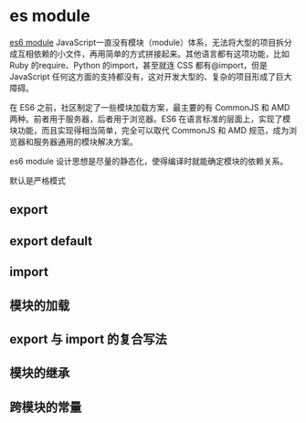 # es module

[es6 module](https://es6.ruanyifeng.com/#docs/module)
JavaScript一直没有模块（module）体系，无法将大型的项目拆分成互相依赖的小文件，再用简单的方式拼接起来。其他语言都有这项功能，比如 Ruby 的require、Python 的import，甚至就连 CSS 都有@import，但是 JavaScript 任何这方面的支持都没有，这对开发大型的、复杂的项目形成了巨大障碍。

在 ES6 之前，社区制定了一些模块加载方案，最主要的有 CommonJS 和 AMD 两种。前者用于服务器，后者用于浏览器。ES6 在语言标准的层面上，实现了模块功能，而且实现得相当简单，完全可以取代 CommonJS 和 AMD 规范，成为浏览器和服务器通用的模块解决方案。

es6 module 设计思想是尽量的静态化，使得编译时就能确定模块的依赖关系。

默认是严格模式

## export

## export default

## import

## 模块的加载

## export 与 import 的复合写法

## 模块的继承

## 跨模块的常量
